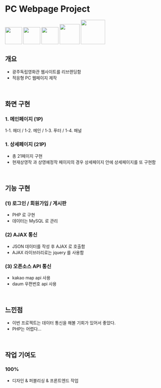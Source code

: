 # PC Webpage Project

<img src="https://user-images.githubusercontent.com/75922558/115170098-c908d700-a0fa-11eb-85ad-8f373cd0d8c1.png" width="56" height="56">
<img src="https://user-images.githubusercontent.com/75922558/115170171-f9e90c00-a0fa-11eb-812e-32863980f9a0.png" width="56" height="56">
<img src="https://user-images.githubusercontent.com/75922558/115170207-09685500-a0fb-11eb-8b5c-00cf555bd605.png" width="56" height="56">
<img src="https://user-images.githubusercontent.com/75922558/115171901-125b2580-a0ff-11eb-9f9b-ca43cc17ce21.png" width="66" height="66">
<img src="https://user-images.githubusercontent.com/75922558/115171952-2ef75d80-a0ff-11eb-85e8-076af770da02.png" width="80" height="80">

## 개요

- 광주독립영화관 웹사이트를 리브랜딩함
- 적응형 PC 웹페이지 제작

<br>

## 화면 구현
### 1. 메인페이지 (1P)

1-1. 헤더 / 1-2. 메인 / 1-3. 푸터 / 1-4. 패널

### 1. 상세페이지 (21P)

- 총 21페이지 구현
- 현재상영작 과 상영예정작 페이지의 경우 상세페이지 안에 상세페이지를 또 구현함

<br>

## 기능 구현
### (1) 로그인 / 회원가입 / 게시판

- PHP 로 구현
- 데이터는 MySQL 로 관리

### (2) AJAX 통신

- JSON 데이터를 작성 후 AJAX 로 호출함
- AJAX 라이브러리로는 jquery 를 사용함

### (3) 오픈소스 API 통신

- kakao map api 사용
- daum 우편번호 api 사용

<br>

## 느낀점
- 이번 프로젝트는 데이터 통신을 해볼 기회가 있어서 좋았다.
- PHP는 어렵다...

<br>

## 작업 기여도
### 100%

- 디자인 & 퍼블리싱 & 프론트엔드 작업